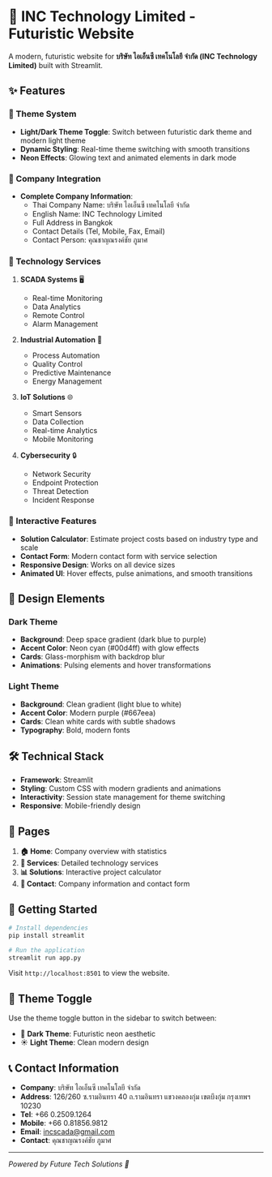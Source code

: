 # 🚀 INC Technology Limited - Futuristic Website

A modern, futuristic website for **บริษัท ไอเอ็นซี เทคโนโลยี จำกัด (INC Technology Limited)** built with Streamlit.

## ✨ Features

### 🎨 Theme System
- **Light/Dark Theme Toggle**: Switch between futuristic dark theme and modern light theme
- **Dynamic Styling**: Real-time theme switching with smooth transitions
- **Neon Effects**: Glowing text and animated elements in dark mode

### 🏢 Company Integration
- **Complete Company Information**: 
  - Thai Company Name: บริษัท ไอเอ็นซี เทคโนโลยี จำกัด
  - English Name: INC Technology Limited
  - Full Address in Bangkok
  - Contact Details (Tel, Mobile, Fax, Email)
  - Contact Person: คุณชาญณรงค์ชัย ภูมาศ

### 💼 Technology Services
1. **SCADA Systems** 🖥️
   - Real-time Monitoring
   - Data Analytics
   - Remote Control
   - Alarm Management

2. **Industrial Automation** 🤖
   - Process Automation
   - Quality Control
   - Predictive Maintenance
   - Energy Management

3. **IoT Solutions** 🌐
   - Smart Sensors
   - Data Collection
   - Real-time Analytics
   - Mobile Monitoring

4. **Cybersecurity** 🔒
   - Network Security
   - Endpoint Protection
   - Threat Detection
   - Incident Response

### 🎯 Interactive Features
- **Solution Calculator**: Estimate project costs based on industry type and scale
- **Contact Form**: Modern contact form with service selection
- **Responsive Design**: Works on all device sizes
- **Animated UI**: Hover effects, pulse animations, and smooth transitions

## 🚀 Design Elements

### Dark Theme
- **Background**: Deep space gradient (dark blue to purple)
- **Accent Color**: Neon cyan (#00d4ff) with glow effects
- **Cards**: Glass-morphism with backdrop blur
- **Animations**: Pulsing elements and hover transformations

### Light Theme
- **Background**: Clean gradient (light blue to white)
- **Accent Color**: Modern purple (#667eea)
- **Cards**: Clean white cards with subtle shadows
- **Typography**: Bold, modern fonts

## 🛠️ Technical Stack
- **Framework**: Streamlit
- **Styling**: Custom CSS with modern gradients and animations
- **Interactivity**: Session state management for theme switching
- **Responsive**: Mobile-friendly design

## 📱 Pages
1. **🏠 Home**: Company overview with statistics
2. **💼 Services**: Detailed technology services
3. **📊 Solutions**: Interactive project calculator
4. **📧 Contact**: Company information and contact form

## 🚀 Getting Started

```bash
# Install dependencies
pip install streamlit

# Run the application
streamlit run app.py
```

Visit `http://localhost:8501` to view the website.

## 🎨 Theme Toggle
Use the theme toggle button in the sidebar to switch between:
- 🌙 **Dark Theme**: Futuristic neon aesthetic
- ☀️ **Light Theme**: Clean modern design

## 📞 Contact Information
- **Company**: บริษัท ไอเอ็นซี เทคโนโลยี จำกัด
- **Address**: 126/260 ซ.รามอินทรา 40 ถ.รามอินทรา แขวงคลองกุ่ม เขตบึงกุ่ม กรุงเทพฯ 10230
- **Tel**: +66 0.2509.1264
- **Mobile**: +66 0.81856.9812
- **Email**: incscada@gmail.com
- **Contact**: คุณชาญณรงค์ชัย ภูมาศ

---
*Powered by Future Tech Solutions 🚀*